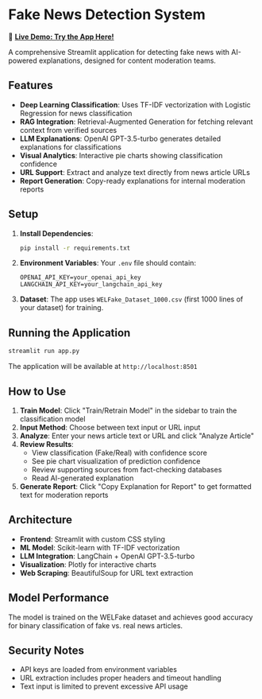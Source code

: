 # Fake News Detection System

🚀 **[Live Demo: Try the App Here!](https://fake-new-app-applied-ml.streamlit.app/)**

A comprehensive Streamlit application for detecting fake news with AI-powered explanations, designed for content moderation teams.

## Features

- **Deep Learning Classification**: Uses TF-IDF vectorization with Logistic Regression for news classification
- **RAG Integration**: Retrieval-Augmented Generation for fetching relevant context from verified sources
- **LLM Explanations**: OpenAI GPT-3.5-turbo generates detailed explanations for classifications
- **Visual Analytics**: Interactive pie charts showing classification confidence
- **URL Support**: Extract and analyze text directly from news article URLs
- **Report Generation**: Copy-ready explanations for internal moderation reports

## Setup

1. **Install Dependencies**:
   ```bash
   pip install -r requirements.txt
   ```

2. **Environment Variables**: 
   Your `.env` file should contain:
   ```
   OPENAI_API_KEY=your_openai_api_key
   LANGCHAIN_API_KEY=your_langchain_api_key
   ```

3. **Dataset**: 
   The app uses `WELFake_Dataset_1000.csv` (first 1000 lines of your dataset) for training.

## Running the Application

```bash
streamlit run app.py
```

The application will be available at `http://localhost:8501`

## How to Use

1. **Train Model**: Click "Train/Retrain Model" in the sidebar to train the classification model
2. **Input Method**: Choose between text input or URL input
3. **Analyze**: Enter your news article text or URL and click "Analyze Article"
4. **Review Results**: 
   - View classification (Fake/Real) with confidence score
   - See pie chart visualization of prediction confidence
   - Review supporting sources from fact-checking databases
   - Read AI-generated explanation
5. **Generate Report**: Click "Copy Explanation for Report" to get formatted text for moderation reports

## Architecture

- **Frontend**: Streamlit with custom CSS styling
- **ML Model**: Scikit-learn with TF-IDF vectorization
- **LLM Integration**: LangChain + OpenAI GPT-3.5-turbo
- **Visualization**: Plotly for interactive charts
- **Web Scraping**: BeautifulSoup for URL text extraction

## Model Performance

The model is trained on the WELFake dataset and achieves good accuracy for binary classification of fake vs. real news articles.

## Security Notes

- API keys are loaded from environment variables
- URL extraction includes proper headers and timeout handling
- Text input is limited to prevent excessive API usage
